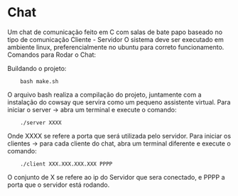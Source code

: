 # Chat

Um chat de comunicação feito em C com salas de bate papo baseado no tipo de comunicação Cliente - Servidor
O sistema deve ser executado em ambiente linux, preferencialmente no ubuntu para correto funcionamento.
Comandos para Rodar o Chat:

Buildando o projeto:

```
	bash make.sh
```

O arquivo bash realiza a compilação do projeto, juntamente com a instalação do cowsay que servira como um pequeno assistente virtual.
Para iniciar o server -> abra um terminal e execute o comando:

```
	./server XXXX
```
Onde XXXX se refere a porta que será utilizada pelo servidor.
Para iniciar os clientes -> para cada cliente do chat, abra um terminal diferente e execute o comando:

```
	./client XXX.XXX.XXX.XXX PPPP
```
O conjunto de X se refere ao ip do Servidor que sera conectado, e PPPP a porta que o servidor está rodando.
